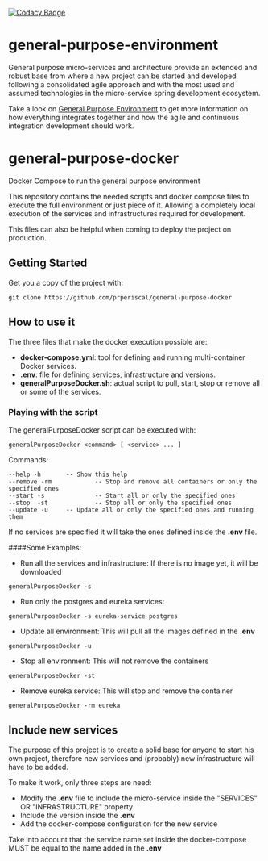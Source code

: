 [![Codacy Badge](https://api.codacy.com/project/badge/Grade/fc374edda9e9433a8214b8555deb5f39)](https://www.codacy.com/app/prperiscal/general-purpose-docker?utm_source=github.com&amp;utm_medium=referral&amp;utm_content=prperiscal/general-purpose-docker&amp;utm_campaign=Badge_Grade)

# general-purpose-environment

General purpose micro-services and architecture provide an extended and robust base from where a new project
can be started and developed following a consolidated agile approach and with the most used and assumed technologies in the 
micro-service spring development ecosystem.

Take a look on [General Purpose Environment](https://gist.github.com/prperiscal/900729941edc5d5ddaaf9e21e5055a62) to get more information on how everything integrates together and how the agile and continuous integration development should work.

# general-purpose-docker

Docker Compose to run the general purpose environment

This repository contains the needed scripts and docker compose files to execute the full environment or just 
piece of it. Allowing a completely local execution of the services and infrastructures required for development.

This files can also be helpful when coming to deploy the project on production.

## Getting Started

Get you a copy of the project with:
```
git clone https://github.com/prperiscal/general-purpose-docker
```

## How to use it

The three files that make the docker execution possible are:

* __docker-compose.yml__: tool for defining and running multi-container Docker services.
* __.env__: file for defining services, infrastructure and versions.
* __generalPurposeDocker.sh__: actual script to pull, start, stop or remove all or some of the services.

### Playing with the script

The generalPurposeDocker script can be executed with:

```
generalPurposeDocker <command> [ <service> ... ]
```

Commands:

    --help -h		-- Show this help
    --remove -rm	        -- Stop and remove all containers or only the specified ones
    --start -s  	        -- Start all or only the specified ones
    --stop  -st  	        -- Stop all or only the specified ones
    --update -u	 	-- Update all or only the specified ones and running them

If no services are specified it will take the ones defined inside the __.env__ file. 

####Some Examples:

* Run all the services and infrastructure:
If there is no image yet, it will be downloaded
```
generalPurposeDocker -s
```
* Run only the postgres and eureka services: 
```
generalPurposeDocker -s eureka-service postgres
```
* Update all environment:
This will pull all the images defined in the __.env__ 
```
generalPurposeDocker -u
```
* Stop all environment:
This will not remove the containers
```
generalPurposeDocker -st
```
* Remove eureka service:
This will stop and remove the container
```
generalPurposeDocker -rm eureka
```

## Include new services

The purpose of this project is to create a solid base for anyone to start his own project, therefore new services
and (probably) new infrastructure will have to be added.

To make it work, only three steps are need:

* Modify the __.env__ file to include the micro-service inside the "SERVICES" OR "INFRASTRUCTURE" property
* Include the version inside the __.env__
* Add the docker-compose configuration for the new service

Take into account that the service name set inside the docker-compose MUST be equal to the name added in the __.env__

 